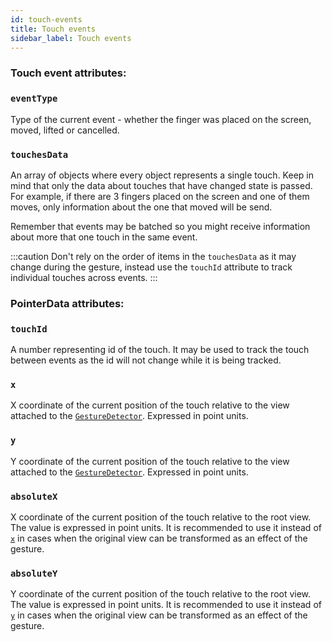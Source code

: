 ```yaml
---
id: touch-events
title: Touch events
sidebar_label: Touch events
---
```


### Touch event attributes:

### `eventType`

Type of the current event - whether the finger was placed on the screen, moved, lifted or cancelled.

### `touchesData`

An array of objects where every object represents a single touch. Keep in mind that only the data about touches that have changed state is passed. For example, if there are 3 fingers placed on the screen and one of them moves, only information about the one that moved will be send.

Remember that events may be batched so you might receive information about more that one touch in the same event.

:::caution
Don't rely on the order of items in the `touchesData` as it may change during the gesture, instead use the `touchId` attribute to track individual touches across events.
:::

### PointerData attributes:

### `touchId`

A number representing id of the touch. It may be used to track the touch between events as the id will not change while it is being tracked.

### `x`

X coordinate of the current position of the touch relative to the view attached to the [`GestureDetector`](./gesture-detector.md). Expressed in point units.

### `y`

Y coordinate of the current position of the touch relative to the view attached to the [`GestureDetector`](./gesture-detector.md). Expressed in point units.

### `absoluteX`

X coordinate of the current position of the touch relative to the root view. The value is expressed in point units. It is recommended to use it instead of [`x`](#x) in cases when the original view can be transformed as an effect of the gesture.

### `absoluteY`

Y coordinate of the current position of the touch relative to the root view. The value is expressed in point units. It is recommended to use it instead of [`y`](#y) in cases when the original view can be transformed as an effect of the gesture.
